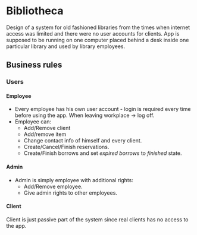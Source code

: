 # Bibliotheca

Design of a system for old fashioned libraries from the times when internet access was limited and there were no user accounts for clients. App is supposed to be running on one computer placed behind a desk inside one particular library and used by library employees.

## Business rules

### Users

#### Employee
* Every employee has his own user account - login is required every time before using the app. When leaving workplace -> log off.
* Employee can:
  * Add/Remove client
  * Add/remove item
  * Change contact info of himself and every client.
  * Create/Cancel/Finish reservations.
  * Create/Finish borrows and set *expired borrows* to *finished* state.

#### Admin
* Admin is simply employee with additional rights:
  * Add/Remove employee.
  * Give admin rights to other employees.

#### Client
Client is just passive part of the system since real clients has no access to the app.
